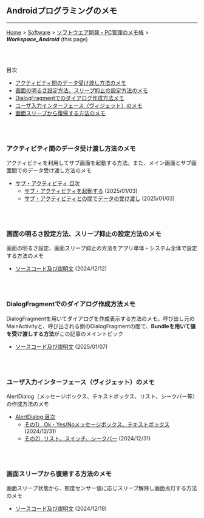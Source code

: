 ## Androidプログラミングのメモ<!-- omit in toc -->
---
[Home](https://oasis3855.github.io/webpage/) > [Software](https://oasis3855.github.io/webpage/software/index.html) > [ソフトウエア開発・PC管理のメモ帳](https://oasis3855.github.io/webpage/software/software_server_memo.html) > ***Workspace_Android*** (this page)

<br/>
<br/>

目次
- [アクティビティ間のデータ受け渡し方法のメモ](#アクティビティ間のデータ受け渡し方法のメモ)
- [画面の明るさ設定方法、スリープ抑止の設定方法のメモ](#画面の明るさ設定方法スリープ抑止の設定方法のメモ)
- [DialogFragmentでのダイアログ作成方法メモ](#dialogfragmentでのダイアログ作成方法メモ)
- [ユーザ入力インターフェース（ヴィジェット）のメモ](#ユーザ入力インターフェースヴィジェットのメモ)
- [画面スリープから復帰する方法のメモ](#画面スリープから復帰する方法のメモ)

<br/>
<br/>

### アクティビティ間のデータ受け渡し方法のメモ

アクティビティを利用してサブ画面を起動する方法。また、メイン画面とサブ画面間でのデータ受け渡し方法のメモ

- [サブ・アクティビティ 目次](./Activity_Subscreen/)
  - [サブ・アクティビティを起動する](./Activity_Subscreen/ActivitySubscreenTest01/) (2025/01/03)
  - [サブ・アクティビティとの間でデータの受け渡し](./Activity_Subscreen/ActivitySubscreenTest02/) (2025/01/03)

<br/>
<br/>

### 画面の明るさ設定方法、スリープ抑止の設定方法のメモ

画面の明るさ設定、画面スリープ抑止の方法をアプリ単体・システム全体で設定する方法のメモ

- [ソースコード及び説明文](./Brightness_Sleep/) (2024/12/12)

<br/>
<br/>

### DialogFragmentでのダイアログ作成方法メモ

DialogFragmentを用いてダイアログを作成表示する方法のメモ。呼び出し元のMainActivityと、呼び出される側のDialogFragmentの間で、**Bundleを用いて値を受け渡しする方法**がこの記事のメイントピック

- [ソースコード及び説明文](./DialogFragment/) (2025/01/07)

<br/>
<br/>

### ユーザ入力インターフェース（ヴィジェット）のメモ

AlertDialog（メッセージボックス、テキストボックス、リスト、シークバー等）の作成方法のメモ

- [AlertDialog 目次](./UserInterface_Widget/)
  - [その1） Ok・Yes/Noメッセージボックス、テキストボックス](./UserInterface_Widget/AlertDialogTest01/) (2024/12/31)
  - [その2）リスト、スイッチ、シークバー](./UserInterface_Widget/AlertDialogTest02/) (2024/12/31)

<br/>
<br/>

### 画面スリープから復帰する方法のメモ

画面スリープ状態から、照度センサー値に応じスリープ解除し画面点灯する方法のメモ

- [ソースコード及び説明文](./Wakeup_From_Sleep/) (2024/12/19)


